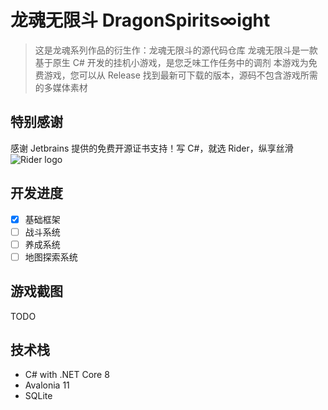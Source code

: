 # 龙魂无限斗 DragonSpirits∞ight

> 这是龙魂系列作品的衍生作：龙魂无限斗的源代码仓库
> 龙魂无限斗是一款基于原生 C# 开发的挂机小游戏，是您乏味工作任务中的调剂
> 本游戏为免费游戏，您可以从 Release 找到最新可下载的版本，源码不包含游戏所需的多媒体素材

## 特别感谢

感谢 Jetbrains 提供的免费开源证书支持！写 C#，就选 Rider，纵享丝滑
![Rider logo](https://resources.jetbrains.com/storage/products/company/brand/logos/Rider.png)

## 开发进度

- [x] 基础框架
- [ ] 战斗系统
- [ ] 养成系统
- [ ] 地图探索系统

## 游戏截图

TODO

## 技术栈

- C# with .NET Core 8
- Avalonia 11
- SQLite
